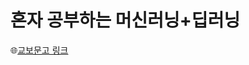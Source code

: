 # 혼자 공부하는 머신러닝+딥러닝

:globe_with_meridians:<a href="https://product.kyobobook.co.kr/detail/S000001810330">교보문고 링크</a>
